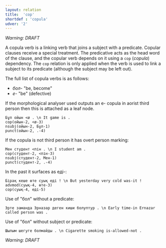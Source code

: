 ```yaml
---
layout: relation
title:  'cop'
shortdef : 'copula'
udver: '2'
---
```


*Warning: DRAFT*

A copula verb is a linking verb that joins a subject with a predicate.
Copular clauses receive a special treatment. The
predicative acts as the head word of the clause, and the copular verb
depends on it using a `cop` (*copula*) dependency. The `cop` relation
is only applied when the verb is used to link a subject to its predicate
(although the subject may be left out).

The full list of copula verbs is as follows:

* _бол-_ "be, become"
* _е-_ "be" (defective)

If the morphological analyser used outputs an е- copula in aorist third person
then this is attached as a leaf node.

~~~ sdparse
Бұл ойын <ø . \n It game is .
cop(ойын-2, <ø-3)
nsubj(ойын-2, Бұл-1)
punct(ойын-2, .-4)
~~~

If the copula is not third person it has overt person marking:

~~~ sdparse
Мен студент <пін . \n I student am .
cop(студент-2, <пін-3)
nsubj(студент-2, Мен-1)
punct(студент-2, .-4)
~~~

In the past it surfaces as еді-:

~~~ sdparse
Бірақ кеше өте суық еді ! \n But yesterday very cold was-it !
advmod(суық-4, өте-3)
cop(суық-4, еді-5)
~~~

Use of "бол" without a predicate:

~~~ sdparse
Эрте заманда Эрназар деген киши болуптур . \n Early time-in Ernazar called person was .

~~~

Use of "бол" without subject or predicate:

~~~ sdparse
Шылым шегуге болмайды . \n Cigarette smoking is-allowed-not .

~~~

*Warning: DRAFT*
<!-- Interlanguage links updated St lis 3 20:58:47 CET 2021 -->
